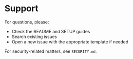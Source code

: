 # Support

For questions, please:
- Check the README and SETUP guides
- Search existing issues
- Open a new issue with the appropriate template if needed

For security-related matters, see `SECURITY.md`.
